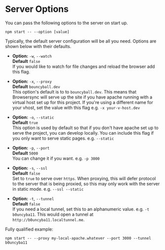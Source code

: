 # Server Options
You can pass the following options to the server on start up.
```
npm start -- --option [value]
```
Typically, the default server configuration will be all you need. Options are shown below with their defaults.

  - **Option:** `-w`, `--watch`  
  **Default** `false`  
  If you would like to watch for file changes and reload the browser add this flag.

  - **Option:** `-x`, `--proxy`  
  **Default** `bouncyball.dev`  
  This option's default is to to  `bouncyball.dev`. This means that Browsersync will serve up the site if you have apache running with a virtual host set up for this project. If you're using a different name for your vhost, set the value with this flag e.g. `-x your-v-host.dev`

  - **Option:** `-o`, `--static`  
  **Default** `true`  
  This option is used by default so that if you don't have apache set up to serve the project, you can develop locally. You can include this flag if you only want to serve static pages. e.g. `--static`

  - **Option:** `-p`, `--port`  
  **Default** `5000`  
  You can change it if you want. e.g. `-p 3000`

  - **Option:** `-s`, `--ssl`  
  **Default** `false`  
  Set to `true` to serve over `https`. When proxying, this will defer protocol to the server that is being proxied, so this may only work with the server in static mode. e.g. `--ssl --static`

  - **Option:** `-t`, `--tunnel`  
  **Default** `false`  
  If you need a local tunnel, set this to an alphanumeric value. e.g. `-t b0uncyba11`. This would open a tunnel at `http://b0uncyba11.localtunnel.me`.

Fully qualified example:
```
npm start -- --proxy my-local-apache.whatever --port 3000 --tunnel b0uncyba11
```
